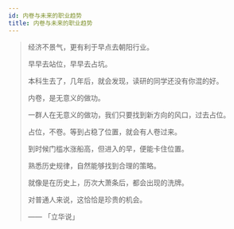 ```yaml
---
id: 内卷与未来的职业趋势
title: 内卷与未来的职业趋势
---
```


> 经济不景气，更有利于早点去朝阳行业。
>
> 早早去站位，早早去占坑。
>
> 本科生去了，几年后，就会发现，读研的同学还没有你混的好。
>
> 内卷，是无意义的做功。
>
> 一群人在无意义的做功，我们只要找到新方向的风口，过去占位。
>
> 占位，不卷。等到占稳了位置，就会有人卷过来。
>
> 到时候门槛水涨船高，但进入的早，便能卡住位置。
>
> 熟悉历史规律，自然能够找到合理的策略。
>
> 就像是在历史上，历次大萧条后，都会出现的洗牌。
>
> 对普通人来说，这恰恰是珍贵的机会。
>
> —— 「立华说」
